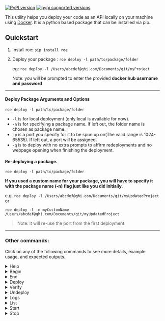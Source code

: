 [![PyPI version](https://badge.fury.io/py/roe.svg)](https://badge.fury.io/py/roe)
[![pypi supported versions](https://img.shields.io/pypi/pyversions/roe.svg)](https://pypi.python.org/pypi/roe)

This utility helps you deploy your code as an API locally on your machine
using [Docker](https://www.docker.com/products/docker-desktop). It is a python based package that can be installed via
pip.

## Quickstart

1. Install roe: `pip install roe`

2. Deploy your package : `roe deploy -l path/to/package/folder`

   eg: `roe deploy -l /Users/abcdef@ghi.com/Documents/git/myProject`

   Note: you will be prompted to enter the provided **docker hub username and password**

----

#### Deploy Package Arguments and Options

`roe deploy -l path/to/package/folder`

* `-l` is for local deployment (only local is available for now).
* `-n` is for specifying a package name. If left out, the folder name is chosen as package name.
* `-p` is a port you specify for it to be spun up on(The valid range is 1024-65535). If left out, a port will be
  assigned.
* `-q` is to deploy with no extra prompts to affirm redeployments and no webpage opening when finishing the deployment.

#### Re-deploying a package.

`roe deploy -l path/to/package/folder`

**If you used a custom name for your package, you will have to specify it with the package name (-n) flag just like you did initially.**

e.g. `roe deploy -l /Users/abcdef@ghi.com/Documents/git/myUpdatedProject`
or

`roe deploy -l -n myCustomName /Users/abcdef@ghi.com/Documents/git/myUpdatedProject`

>Note: It will re-use the port from the first deployment.


---

### Other commands:

Click on any of the following commands to see more details, example usage, and expected outputs.

<details>
  
<summary class="summary-header">
Help
</summary>
   
At any time, you can see what commands are avaible to you for roe by running

```roe --help```

with an expected output shown below:
   
![list example image](/roe_help.png)

</details>



<details>
  
<summary class="summary-header">
Begin
</summary>
   
Running any roe command outside of `--help` will begin roe, but if you'd like to start roe without any other functionality, you can run

```roe begin -l```

with an expected output shown below:
   
![list example image](/roe_begin.png)
   
Additionally, you can optionally pass through a YAML file with the credentials in it. The syntax for that is:

`roe begin -l -f path/to/file/docker-creds.yaml`
   
where the YAML file can have any filename, but must be formatted as follows:

```
docker_pw: mypassword
docker_user: myusername
```

</details>



<details>
  
<summary class="summary-header">
End
</summary>
   
You can stop the roe services from running locally on your machine by running

```roe end -l```

with an expected output shown below:
   
![list example image](/roe_end.png)


If you have any running packages, you will be prompted if you'd like to stop them temporarily (not deleted) and if so, they can be restarted upon starting up roe again.

   
</details>



<details>
   
<summary class="summary-header">
Deploy
</summary>

The deploy command allows us to deploy a package folder locally on our machine. To run deploy, simply run the following line:

`roe deploy -l path/to/package/folder`

Additionally, the following parameters can be added to customize your deployment, although they are optional:

* `-l` is for local deployment (only local is available for now).
* `-n` is for specifying a package name. If left out, the folder name is chosen as package name.
* `-p` is a port you specify for it to be spun up on(The valid range is 1024-65535). If left out, a port will be
  assigned.
* `-q` is to deploy with no extra prompts to affirm redeployments and no webpage opening when finishing the deployment.

The expected command-line output is shown below:

![deploy example](./roe_deploy.png)

When you open the webpage, it should look similar to:

![API page](./roe_deployed_model.png)
  
</details>


<details>
  
<summary class="summary-header">
Verify
</summary>
   
Before attempting to deploy a package, it can sometimes be helpful to verify that the package is properly formatted. This is automatically done when running deploy, but can be done seperately by running

```roe verify -l path/to/package/folder```

with an expected output shown below:
   
![list example image](/roe_verify_success.png)
   
Alternatively, if your package fails verification, you will likely see an output similar to:

![list example image](/roe_verify_failure.png)
   
</details>



<details>

<summary class="summary-header">
Undeploy
</summary>
   
To undeploy any package, you can run:

```roe undeploy -l -p packageName```

The expected output for undeploying a package is shown below:
   
![undeploy example](/roe_undeploy.png)
   
Alternatively, if you'd like to undeploy all packages, you can run:

```roe undeploy -l --all```

The expected output for undeploying all packages is shown below:
   
![undeploy all example](/roe_undeploy_all.png)

</details>



<details>

<summary class="summary-header">
Logs
</summary>
   
To get the logs for any package, simply run:

```roe logs -l pacakgeName```

The expected output for that command is shown below:
   
![logs example](/logs.png)

</details>


<details>
  
<summary class="summary-header">
List
</summary>
   
The list command allows us to see which models are currently deployed by roe. To run list, simply run the following line:

```roe list -l```

with an expected output shown below:
   
![list example image](/roe_list.png)

</details>



<details>
  
<summary class="summary-header">
Start
</summary>
   
To start a package that's not currently running, you can run

```roe start -l -p packageName```
   
Alternatively, if you'd like to make sure that all stopped packages are running again, you can run:

```roe start -l --all```

Both commands currently run without any feedback, as shown below:
   
![start example](/roe_start.png)

</details>




<details>

<summary class="summary-header">
Stop
</summary>
   
To stop any package, you can run:

```roe stop -l -p packageName```
   
Alternatively, if you'd like to stop all packages, you can run:

```roe stop -l --all```

The expected output for stopping a package is shown below:
   
![stop example](/roe_stop.png)

</details>






